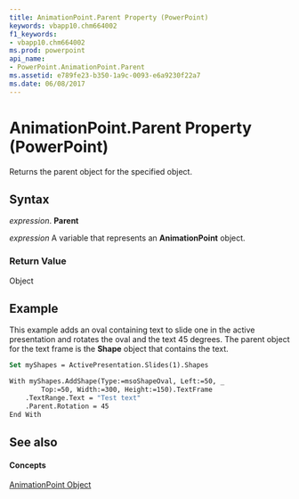 ```yaml
---
title: AnimationPoint.Parent Property (PowerPoint)
keywords: vbapp10.chm664002
f1_keywords:
- vbapp10.chm664002
ms.prod: powerpoint
api_name:
- PowerPoint.AnimationPoint.Parent
ms.assetid: e789fe23-b350-1a9c-0093-e6a9230f22a7
ms.date: 06/08/2017
---
```



# AnimationPoint.Parent Property (PowerPoint)

Returns the parent object for the specified object.


## Syntax

 _expression_. **Parent**

 _expression_ A variable that represents an **AnimationPoint** object.


### Return Value

Object


## Example

This example adds an oval containing text to slide one in the active presentation and rotates the oval and the text 45 degrees. The parent object for the text frame is the **Shape** object that contains the text.


```vb
Set myShapes = ActivePresentation.Slides(1).Shapes

With myShapes.AddShape(Type:=msoShapeOval, Left:=50, _
        Top:=50, Width:=300, Height:=150).TextFrame
    .TextRange.Text = "Test text"
    .Parent.Rotation = 45
End With
```


## See also


#### Concepts


[AnimationPoint Object](animationpoint-object-powerpoint.md)

